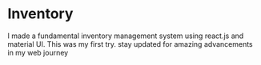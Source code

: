 # Inventory
I made a fundamental inventory management system using react.js and material UI.
This was my first try.
stay updated for amazing advancements in my web journey
